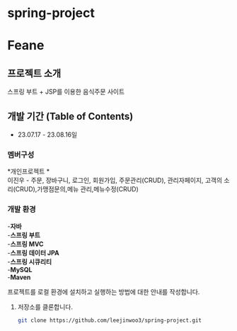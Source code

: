 # spring-project
# Feane
## 프로젝트 소개
스프링 부트 + JSP를 이용한 음식주문 사이트

## 개발 기간 (Table of Contents)
* 23.07.17 - 23.08.16일
 
### 멤버구성
*개인프로젝트 *<br>
이진우 - 주문, 장바구니, 로그인, 회원가입, 주문관리(CRUD), 관리자페이지, 
         고객의 소리(CRUD),가맹점문의,메뉴 관리,메뉴수정(CRUD)

### 개발 환경
-**자바**<br>
-**스프링 부트**<br>
-**스프링 MVC**<br>
-**스프링 데이터 JPA**<br>
-**스프링 시큐리티**<br>
-**MySQL**<br>
-**Maven**<br>
  


프로젝트를 로컬 환경에 설치하고 실행하는 방법에 대한 안내를 작성합니다.

1. 저장소를 클론합니다.
   ```sh
   git clone https://github.com/leejinwoo3/spring-project.git
